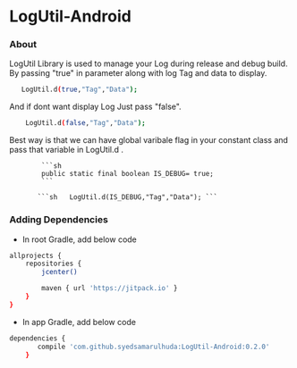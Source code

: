 # LogUtil-Android
### About

LogUtil Library is used to manage your Log during release and debug build.
By passing "true" in parameter along with log Tag and data to display.
```sh
   LogUtil.d(true,"Tag","Data");
```
         
And  if dont want display Log Just pass "false".

```sh
    LogUtil.d(false,"Tag","Data");
```

Best way is that we can have global varibale flag in your constant class and pass that variable in LogUtil.d  .
     
            ```sh 
            public static final boolean IS_DEBUG= true;
            ```
              
           ```sh   LogUtil.d(IS_DEBUG,"Tag","Data"); ```
              

### Adding Dependencies

- In root Gradle, add below code

```sh
allprojects {
    repositories {
        jcenter()

        maven { url 'https://jitpack.io' }
    }
}

```

- In app Gradle, add below code

```sh
dependencies {
       compile 'com.github.syedsamarulhuda:LogUtil-Android:0.2.0'
    }
```


